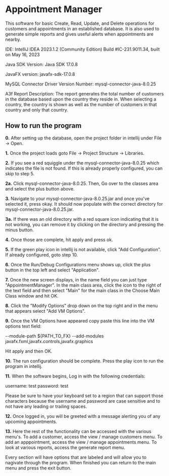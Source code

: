 # Appointment Manager
This software for basic Create, Read, Update, and Delete operations for 
customers and appointments in an established database. It is also used to generate simple 
reports and gives useful alerts when appointments are nearby. 

IDE: IntelliJ IDEA 2023.1.2 (Community Edition) Build #IC-231.9011.34, built on May 16, 2023

Java SDK Version: Java SDK 17.0.8

JavaFX version: javafx-sdk-17.0.8 

MySQL Connector Driver Version Number: mysql-connector-java-8.0.25

A3f Report Description: The report generates the total number of customers in the database based
upon the country they reside in. When selecting a country, the country is shown as well as the
number of customers in that country and only that country. 

## How to run the program
**0.** After setting up the database, open the project folder in intellij under File -> Open.

**1.** Once the project loads goto File -> Project Structure -> Libraries.

**2.** If you see a red squiggle under the mysql-connector-java-8.0.25 which indicates the file is not 
found. If this is already properly configured, you can skip to step 5.

**2a.** Click mysql-connector-java-8.0.25. Then, Go over to the classes area and select the plus 
button above. 

**3.** Navigate to your mysql-connector-java-8.0.25.jar and once you've selected it, press okay. It 
should now populate with the correct directory for mysql-connector-java-8.0.25.jar. 

**3a.** If there was an old directory with a red square icon indicating that it is not working, you can 
remove it by clicking on the directory and pressing the minus button.

**4.** Once those are complete, hit apply and press ok.

**5.** If the green play icon in intellij is not available, click "Add Configuration". If already
configured, goto step 10.

**6.** Once the Run/Debug Configurations menu shows up, click the plus button in the top left and 
select "Application".

**7.** Once the new screen displays, in the name field you can just type "AppointmentManager". In the
main class area, click the icon to the right of the text field and then select "Main" for the
main class in the Choose Main Class window and hit OK.

**8.** Click the "Modify Options" drop down on the top right and in the menu that appears select "Add VM Options".

**9.** Once the VM Options have appeared copy paste this line into the VM options text field:

--module-path ${PATH_TO_FX} --add-modules javafx.fxml,javafx.controls,javafx.graphics

Hit apply and then OK.

**10.** The run configuration should be complete. Press the play icon to run the program in intellij.


**11.** When the software begins, Log in with the following credentials: 

username: test
password: test

Please be sure to have your keyboard set to a region that can support those characters because 
the username and password are case sensitive and to not have any leading or trailing spaces.

**12.** Once logged in, you will be greeted with a message alerting you of any upcoming appointments.

**13.** Here the rest of the functionality can be accessed with the various menu's. To add a customer, 
access the view / manage customers menu. To add an apppointment, access the view / manage 
appointments menu. To look at various reports, access the generate report menu.

Every section will have options that are labeled and will allow you to nagivate through the program.
When finished you can return to the main menu and press the exit button. 
